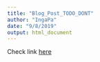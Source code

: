 ```yaml
---
title: "Blog_Post_TODO_DONT"
author: "IngaPa"
date: "9/8/2019"
output: html_document
---
```


Check link [here](https://docs.google.com/document/d/13NH1l6D2YCno1_xtxG08wwZjdhwpCUvyL5SdaxJsg6U/edit?usp=sharing)

